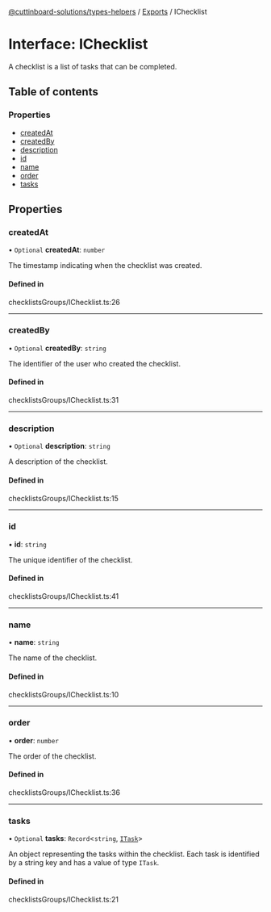 [@cuttinboard-solutions/types-helpers](../README.md) / [Exports](../modules.md) / IChecklist

# Interface: IChecklist

A checklist is a list of tasks that can be completed.

## Table of contents

### Properties

- [createdAt](IChecklist.md#createdat)
- [createdBy](IChecklist.md#createdby)
- [description](IChecklist.md#description)
- [id](IChecklist.md#id)
- [name](IChecklist.md#name)
- [order](IChecklist.md#order)
- [tasks](IChecklist.md#tasks)

## Properties

### createdAt

• `Optional` **createdAt**: `number`

The timestamp indicating when the checklist was created.

#### Defined in

checklistsGroups/IChecklist.ts:26

___

### createdBy

• `Optional` **createdBy**: `string`

The identifier of the user who created the checklist.

#### Defined in

checklistsGroups/IChecklist.ts:31

___

### description

• `Optional` **description**: `string`

A description of the checklist.

#### Defined in

checklistsGroups/IChecklist.ts:15

___

### id

• **id**: `string`

The unique identifier of the checklist.

#### Defined in

checklistsGroups/IChecklist.ts:41

___

### name

• **name**: `string`

The name of the checklist.

#### Defined in

checklistsGroups/IChecklist.ts:10

___

### order

• **order**: `number`

The order of the checklist.

#### Defined in

checklistsGroups/IChecklist.ts:36

___

### tasks

• `Optional` **tasks**: `Record`<`string`, [`ITask`](ITask.md)\>

An object representing the tasks within the checklist.
Each task is identified by a string key and has a value of type `ITask`.

#### Defined in

checklistsGroups/IChecklist.ts:21
